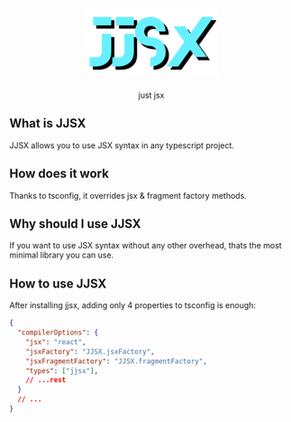 <h1 align="center">
    <img src="https://raw.githubusercontent.com/ufukbakan/JJSX/refs/heads/main/logo.svg" height="120">
</h1>
<center>just jsx</center>

## What is JJSX
JJSX allows you to use JSX syntax in any typescript project.

## How does it work
Thanks to tsconfig, it overrides jsx & fragment factory methods.

## Why should I use JJSX
If you want to use JSX syntax without any other overhead, thats the most minimal library you can use.

## How to use JJSX
After installing jjsx, adding only 4 properties to tsconfig is enough:
```json
{
  "compilerOptions": {
    "jsx": "react",
    "jsxFactory": "JJSX.jsxFactory",
    "jsxFragmentFactory": "JJSX.fragmentFactory",
    "types": ["jjsx"],
    // ...rest
  }
  // ...
}
```
